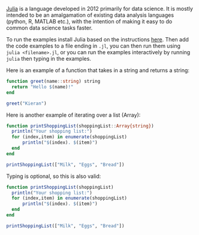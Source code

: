 [Julia](https://julialang.org/) is a language developed in 2012 primarily for data science. It is mostly intended to be an amalgamation of existing data analysis languages (python, R, MATLAB etc.), with the intention of making it easy to do common data science tasks faster.

To run the examples install Julia based on the instructions [here](https://julialang.org/downloads/). Then add the code examples to a file ending in `.jl`, you can then run them using `julia <filename>.jl`, or you can run the examples interactively by running `julia` then typing in the examples.

Here is an example of a function that takes in a string and returns a string:

```julia
function greet(name::string) string
  return "Hello $(name)!"
end

greet("Kieran")
```

Here is another example of iterating over a list (Array):

```julia
function printShoppingList(shoppingList::Array{string})
  println("Your shopping list:")
  for (index,item) in enumerate(shoppingList)
      println("$(index). $(item)")
  end
end

printShoppingList(["Milk", "Eggs", "Bread"])
```

Typing is optional, so this is also valid:

```julia
function printShoppingList(shoppingList)
  println("Your shopping list:")
  for (index,item) in enumerate(shoppingList)
      println("$(index). $(item)")
  end
end

printShoppingList(["Milk", "Eggs", "Bread"])
```